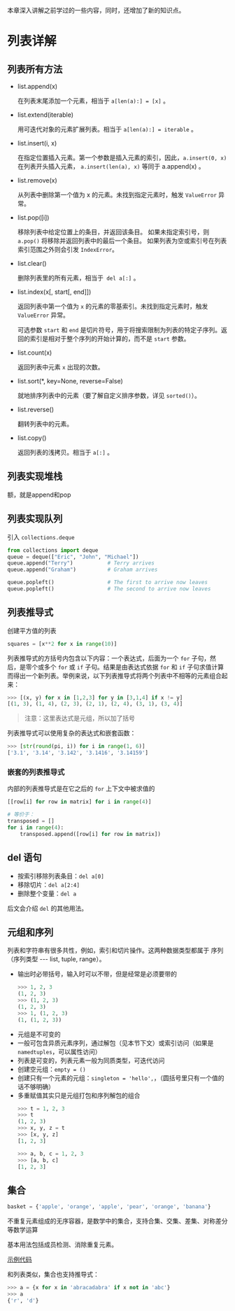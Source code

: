 本章深入讲解之前学过的一些内容，同时，还增加了新的知识点。
# 列表详解
## 列表所有方法
- list.append(x)

    在列表末尾添加一个元素，相当于 `a[len(a):] = [x]` 。

- list.extend(iterable)

    用可迭代对象的元素扩展列表。相当于 `a[len(a):] = iterable` 。

- list.insert(i, x)

    在指定位置插入元素。第一个参数是插入元素的索引，因此，`a.insert(0, x)` 在列表开头插入元素， `a.insert(len(a), x)` 等同于 a.append(x) 。

- list.remove(x)

    从列表中删除第一个值为 x 的元素。未找到指定元素时，触发 `ValueError` 异常。

- list.pop([i])

    移除列表中给定位置上的条目，并返回该条目。 如果未指定索引号，则 `a.pop()` 将移除并返回列表中的最后一个条目。 如果列表为空或索引号在列表索引范围之外则会引发 `IndexError`。

- list.clear()

    删除列表里的所有元素，相当于` del a[:]` 。

- list.index(x[, start[, end]])

    返回列表中第一个值为 `x` 的元素的零基索引。未找到指定元素时，触发 `ValueError` 异常。

    可选参数 `start` 和 `end` 是切片符号，用于将搜索限制为列表的特定子序列。返回的索引是相对于整个序列的开始计算的，而不是 `start` 参数。

- list.count(x)

    返回列表中元素 `x` 出现的次数。

- list.sort(*, key=None, reverse=False)

    就地排序列表中的元素（要了解自定义排序参数，详见 `sorted()`）。

- list.reverse()

    翻转列表中的元素。

- list.copy()

    返回列表的浅拷贝。相当于 `a[:]` 。

## 列表实现堆栈
额，就是append和pop

## 列表实现队列
引入 `collections.deque`
```python
from collections import deque
queue = deque(["Eric", "John", "Michael"])
queue.append("Terry")           # Terry arrives
queue.append("Graham")          # Graham arrives

queue.popleft()                 # The first to arrive now leaves
queue.popleft()                 # The second to arrive now leaves
```

## 列表推导式
创建平方值的列表
```python
squares = [x**2 for x in range(10)]
```
列表推导式的方括号内包含以下内容：一个表达式，后面为一个 `for` 子句，然后，是零个或多个 `for` 或 `if` 子句。结果是由表达式依据 `for` 和 `if` 子句求值计算而得出一个新列表。举例来说，以下列表推导式将两个列表中不相等的元素组合起来：
```python
>>> [(x, y) for x in [1,2,3] for y in [3,1,4] if x != y]
[(1, 3), (1, 4), (2, 3), (2, 1), (2, 4), (3, 1), (3, 4)]
```
> 注意：这里表达式是元组，所以加了括号

列表推导式可以使用复杂的表达式和嵌套函数：
```python
>>> [str(round(pi, i)) for i in range(1, 6)]
['3.1', '3.14', '3.142', '3.1416', '3.14159']
```

### 嵌套的列表推导式
内部的列表推导式是在它之后的 `for` 上下文中被求值的
```python
[[row[i] for row in matrix] for i in range(4)]

# 等价于：
transposed = []
for i in range(4):
    transposed.append([row[i] for row in matrix])
```

## del 语句
- 按索引移除列表条目：`del a[0]`
- 移除切片：`del a[2:4]`
- 删除整个变量：`del a`

后文会介绍 `del` 的其他用法。

## 元组和序列
列表和字符串有很多共性，例如，索引和切片操作。这两种数据类型都属于 序列 （序列类型 --- list, tuple, range）。

- 输出时必带括号，输入时可以不带，但是经常是必须要带的
    ```python
    >>> 1, 2, 3
    (1, 2, 3)
    >>> (1, 2, 3)
    (1, 2, 3)
    >>> 1, (1, 2, 3)
    (1, (1, 2, 3))
    ```
- 元组是不可变的
- 一般可包含异质元素序列，通过解包（见本节下文）或索引访问（如果是 `namedtuples`，可以属性访问）
- 列表是可变的，列表元素一般为同质类型，可迭代访问
- 创建空元组：`empty = ()`
- 创建只有一个元素的元组：`singleton = 'hello',`，（圆括号里只有一个值的话不够明确）
- 多重赋值其实只是元组打包和序列解包的组合
    ```python
    >>> t = 1, 2, 3
    >>> t
    (1, 2, 3)
    >>> x, y, z = t
    >>> [x, y, z]
    [1, 2, 3]

    >>> a, b, c = 1, 2, 3
    >>> [a, b, c]
    [1, 2, 3]
    ```

## 集合
```python
basket = {'apple', 'orange', 'apple', 'pear', 'orange', 'banana'}
```
不重复元素组成的无序容器，是数学中的集合，支持合集、交集、差集、对称差分等数学运算

基本用法包括成员检测、消除重复元素。

[示例代码](./set1.py)

和列表类似，集合也支持推导式：
```python
>>> a = {x for x in 'abracadabra' if x not in 'abc'}
>>> a
{'r', 'd'}
```